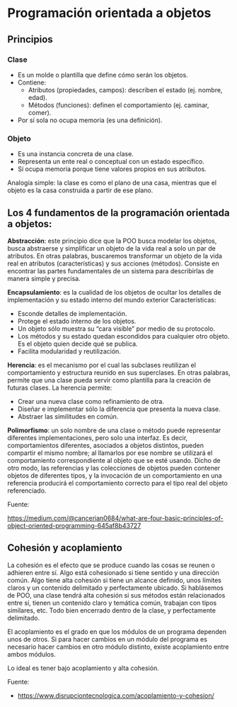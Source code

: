 # Programación orientada a objetos

## Principios

### Clase

- Es un molde o plantilla que define cómo serán los objetos.
- Contiene:
  - Atributos (propiedades, campos): describen el estado (ej. nombre, edad).
  - Métodos (funciones): definen el comportamiento (ej. caminar, comer).
- Por sí sola no ocupa memoria (es una definición).

### Objeto

- Es una instancia concreta de una clase.
- Representa un ente real o conceptual con un estado específico.
- Sí ocupa memoria porque tiene valores propios en sus atributos.

Analogía simple: la clase es como el plano de una casa, mientras que el objeto es la casa construida a partir de ese plano.

## Los 4 fundamentos de la programación orientada a objetos:

**Abstracción**: este principio dice que la POO busca modelar los objetos, busca abstraerse y simplificar un objeto de la vida real a solo un par de atributos. En otras palabras, buscaremos transformar un objeto de la vida real en atributos (características) y sus acciones (métodos). Consiste en encontrar las partes fundamentales de un sistema para describirlas de manera simple y precisa.

**Encapsulamiento**: es la cualidad de los objetos de ocultar los detalles de implementación y su estado interno del mundo exterior
Características:
* Esconde detalles de implementación.
* Protege el estado interno de los objetos.
* Un objeto sólo muestra su “cara visible” por medio de su protocolo.
* Los métodos y su estado quedan escondidos para cualquier otro objeto. Es el objeto quien decide qué se publica.
* Facilita modularidad y reutilización.

**Herencia**: es el mecanismo por el cual las subclases reutilizan el comportamiento y estructura reunido en sus superclases. En otras palabras, permite que una clase pueda servir como plantilla para la creación de futuras clases.
La herencia permite:
* Crear una nueva clase como refinamiento de otra.
* Diseñar e implementar sólo la diferencia que presenta la nueva clase.
* Abstraer las similitudes en común.

**Polimorfismo**: un solo nombre de una clase o método puede representar diferentes implementaciones, pero solo una interfaz. Es decir, comportamientos diferentes, asociados a objetos distintos, pueden compartir el mismo nombre; al llamarlos por ese nombre se utilizará el comportamiento correspondiente al objeto que se esté usando. Dicho de otro modo, las referencias y las colecciones de objetos pueden contener objetos de diferentes tipos, y la invocación de un comportamiento en una referencia producirá el comportamiento correcto para el tipo real del objeto referenciado.

Fuente:

https://medium.com/@cancerian0684/what-are-four-basic-principles-of-object-oriented-programming-645af8b43727

## Cohesión y acoplamiento

La cohesión es el efecto que se produce cuando las cosas se reunen o adhieren entre sí. Algo está cohesionado si tiene sentido y una dirección común. Algo tiene alta cohesión si tiene un alcance definido, unos límites claros y un contenido delimitado y perfectamente ubicado. Si hablásemos de POO, una clase tendrá alta cohesión si sus métodos están relacionados entre sí, tienen un contenido claro y temática común, trabajan con tipos similares, etc. Todo bien encerrado dentro de la clase, y perfectamente delimitado.

El acoplamiento es el grado en que los módulos de un programa dependen unos de otros. Si para hacer cambios en un módulo del programa es necesario hacer cambios en otro módulo distinto, existe acoplamiento entre ambos módulos.

Lo ideal es tener bajo acoplamiento y alta cohesión.

Fuente:
- https://www.disrupciontecnologica.com/acoplamiento-y-cohesion/
